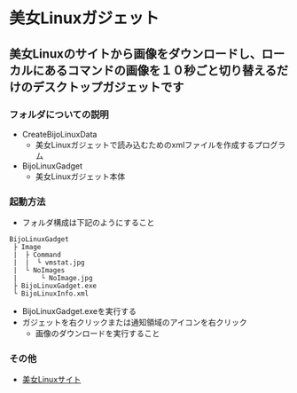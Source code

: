 # 美女Linuxガジェット

## 美女Linuxのサイトから画像をダウンロードし、ローカルにあるコマンドの画像を１０秒ごと切り替えるだけのデスクトップガジェットです

### フォルダについての説明
- CreateBijoLinuxData
    - 美女Linuxガジェットで読み込むためのxmlファイルを作成するプログラム
- BijoLinuxGadget
    - 美女Linuxガジェット本体

### 起動方法
- フォルダ構成は下記のようにすること
```
BijoLinuxGadget
 ├ Image
 |  ├ Command
 |  |  └ vmstat.jpg
 |  └ NoImages
 |      └ NoImage.jpg
 ├ BijoLinuxGadget.exe
 └ BijoLinuxInfo.xml
```
- BijoLinuxGadget.exeを実行する
- ガジェットを右クリックまたは通知領域のアイコンを右クリック
    - 画像のダウンロードを実行すること

### その他
- [美女Linuxサイト](http://bijo-linux.com/)
